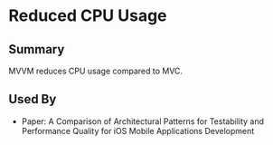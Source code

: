 # Reduced CPU Usage

## Summary
MVVM reduces CPU usage compared to MVC.


## Used By
* Paper: A Comparison of Architectural Patterns for Testability and Performance Quality for iOS Mobile Applications Development

